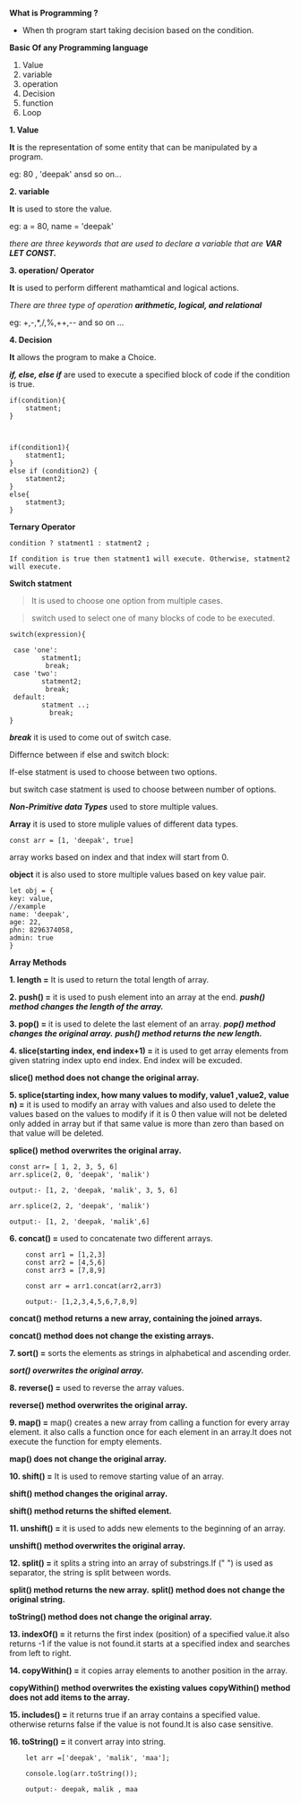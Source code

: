 __What is Programming ?__
 - When th program start taking decision based on the condition.

 **Basic Of any Programming language**
1. Value
2. variable
3. operation
4. Decision
5. function
6. Loop

**1. Value**

**It** is the representation of some entity that can be manipulated by a program.

eg: 80 , 'deepak' ansd so on...

**2. variable**

**It** is used to store the value.

eg: a = 80, name = 'deepak'

*there are three keywords that are used to declare a variable that are **VAR LET CONST.***


**3. operation/ Operator**

**It** is used to perform different mathamtical and logical actions.

*There are three type of operation  __arithmetic, logical, and relational__*

eg: +,-,*,/,%,++,-- and so on ...


**4. Decision**

**It** allows the program to make a Choice.


___**if, else, else if**___ are used to execute a specified block of code if the condition is true.
    
    
    if(condition){
        statment;
    }
``
`` 
       
       
    if(condition1){
        statment1;
    }
    else if (condition2) {
        statment2;
    }
    else{
        statment3;
    }

**Ternary Operator**
    
    condition ? statment1 : statment2 ;

    If condition is true then statment1 will execute. Otherwise, statment2 will execute.

    
**Switch statment**

> It is used to choose one option from multiple cases.

>switch used to select one of many blocks of code to be executed.


   
    switch(expression){
 
     case 'one':
            statment1;
             break;
     case 'two':
            statment2;
             break;
     default:
            statment ..;
              break;
    }

___break___ it is used to come out of switch case.


Differnce between if else and switch block: 

If-else statment is used to choose between two options.

but switch case statment is used to choose between number of options.

___**Non-Primitive data Types**___  used to store multiple values.

**Array** it is used to store muliple values of different data types.

    const arr = [1, 'deepak', true]

array works based on index and that index will start from 0.

**object** it is also used to store multiple values based on key value pair.
 
    let obj = {
    key: value,
    //example
    name: 'deepak',
    age: 22,
    phn: 8296374058,
    admin: true
    }


**Array Methods** 

__1. length =__  It is used to return the total length of array.

__2. push() =__  it is used to push element into an array at the end.
***push() method changes the length of the array.***


__3. pop() =__  it is used to delete the last element of an array.
***pop() method changes the original array.***
***push() method returns the new length.***

__4. slice(starting index, end index+1) =__ it is used to get array elements from given statring index upto end index. End index will be excuded.

__slice() method does not change the original array.__

__5. splice(starting index, how many values to modify, value1 ,value2, value n) =__ it is used to modify an array with values and also used to delete the values based on the values to modify if it is 0 then value will not be deleted only added in array but if that same value is more than zero than based on that value will be deleted.



__splice() method overwrites the original array.__

    const arr= [ 1, 2, 3, 5, 6]
    arr.splice(2, 0, 'deepak', 'malik')

    output:- [1, 2, 'deepak, 'malik', 3, 5, 6]

    arr.splice(2, 2, 'deepak', 'malik')

    output:- [1, 2, 'deepak, 'malik',6]


__6. concat() =__ used to concatenate two different arrays.

        const arr1 = [1,2,3]
        const arr2 = [4,5,6]
        const arr3 = [7,8,9]

        const arr = arr1.concat(arr2,arr3)

        output:- [1,2,3,4,5,6,7,8,9]

__concat() method returns a new array, containing the joined arrays.__

__concat() method does not change the existing arrays.__

__7. sort() =__  sorts the elements as strings in alphabetical and ascending order.

***sort() overwrites the original array.***

__8. reverse() =__ used to reverse the array values. 

__reverse() method overwrites the original array.__

__9. map() =__  map() creates a new array from calling a function for every array element. it also calls a function once for each element in an array.It does not execute the function for empty elements.

__map() does not change the original array.__

__10. shift() =__ It is used to remove starting value of an array. 
 
 __shift() method changes the original array.__

__shift() method returns the shifted element.__


__11. unshift() =__ it is used to adds new elements to the beginning of an array.

**unshift() method overwrites the original array.**

__12. split() =__ it splits a string into an array of substrings.If (" ") is used as separator, the string is split between words.

**split() method returns the new array.**
**split() method does not change the original string.**

**toString() method does not change the original array.**

__13. indexOf() =__ it returns the first index (position) of a specified value.it also returns -1 if the value is not found.it starts at a specified index and searches from left to right.

__14. copyWithin() =__ it copies array elements to another position in the array.

**copyWithin() method overwrites the existing values**
__copyWithin() method does not add items to the array.__

__15. includes() =__ it returns true if an array contains a specified value.
otherwise returns false if the value is not found.It is also case sensitive.

__16. toString() =__ it convert array into string.

        let arr =['deepak', 'malik', 'maa'];

        console.log(arr.toString());

        output:- deepak, malik , maa

        
